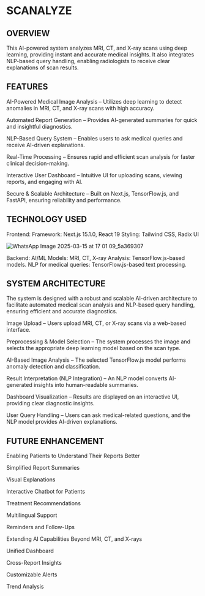 <h1>SCANALYZE</h1>



<h2>OVERVIEW</h2>

This AI-powered system analyzes MRI, CT, and X-ray scans using deep learning, providing instant and accurate medical insights. It also integrates NLP-based query handling, enabling radiologists to receive clear explanations of scan results.



<h2>FEATURES</h2>

AI-Powered Medical Image Analysis – Utilizes deep learning to detect anomalies in MRI, CT, and X-ray scans with high accuracy.

Automated Report Generation – Provides AI-generated summaries for quick and insightful diagnostics.

NLP-Based Query System – Enables users to ask medical queries and receive AI-driven explanations.

Real-Time Processing – Ensures rapid and efficient scan analysis for faster clinical decision-making.

Interactive User Dashboard – Intuitive UI for uploading scans, viewing reports, and engaging with AI.

Secure & Scalable Architecture – Built on Next.js, TensorFlow.js, and FastAPI, ensuring reliability and performance.


<h2>TECHNOLOGY USED</h2>

Frontend:
Framework: Next.js 15.1.0, React 19
Styling: Tailwind CSS, Radix UI

![WhatsApp Image 2025-03-15 at 17 01 09_5a369307](https://github.com/user-attachments/assets/5dea3114-38fc-45c6-8d17-923e78c407dd)


Backend:
AI/ML Models:
MRI, CT, X-ray Analysis: TensorFlow.js-based models.
NLP for medical queries: TensorFlow.js-based text processing.



<h2>SYSTEM ARCHITECTURE</h2>

The system is designed with a robust and scalable AI-driven architecture to facilitate automated medical scan analysis and NLP-based query handling, ensuring efficient and accurate diagnostics.

Image Upload – Users upload MRI, CT, or X-ray scans via a web-based interface.

Preprocessing & Model Selection – The system processes the image and selects the appropriate deep learning model based on the scan type.

AI-Based Image Analysis – The selected TensorFlow.js model performs anomaly detection and classification.

Result Interpretation (NLP Integration) – An NLP model converts AI-generated insights into human-readable summaries.

Dashboard Visualization – Results are displayed on an interactive UI, providing clear diagnostic insights.

User Query Handling – Users can ask medical-related questions, and the NLP model provides AI-driven explanations.


<h2>FUTURE ENHANCEMENT</h2>
Enabling Patients to Understand Their Reports Better

Simplified Report Summaries

Visual Explanations

Interactive Chatbot for Patients

Treatment Recommendations

Multilingual Support

Reminders and Follow-Ups

Extending AI Capabilities Beyond MRI, CT, and X-rays

Unified Dashboard

Cross-Report Insights

Customizable Alerts

Trend Analysis
